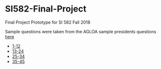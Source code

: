 # SI582-Final-Project
Final Project Prototype for SI 582 Fall 2018

Sample questions were taken from the AGLOA sample presidents questions [here](https://agloa.org/pres-docs/)
* [1-12](https://agloa.org/sample-pres-1-12/)
* [13-24](https://agloa.org/sample-pres-13-24/)
* [25-34](https://agloa.org/sample-pres-25-33/)
* [35-45](https://agloa.org/sample-pres-34-44/)